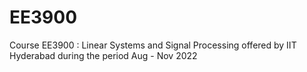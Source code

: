 # EE3900
Course EE3900 : Linear Systems and Signal Processing offered by IIT Hyderabad during the period Aug - Nov 2022
